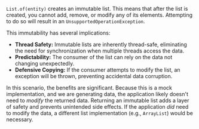 `List.of(entity)` creates an immutable list. This means that after the list is created, you cannot add, remove, or modify any of its elements. Attempting to do so will result in an `UnsupportedOperationException`.

This immutability has several implications:

*   **Thread Safety:** Immutable lists are inherently thread-safe, eliminating the need for synchronization when multiple threads access the data.
*   **Predictability:** The consumer of the list can rely on the data not changing unexpectedly.
*   **Defensive Copying:** If the consumer attempts to modify the list, an exception will be thrown, preventing accidental data corruption.

In this scenario, the benefits are significant.  Because this is a mock implementation, and we are generating data, the application likely doesn't need to *modify* the returned data. Returning an immutable list adds a layer of safety and prevents unintended side effects. If the application *did* need to modify the data, a different list implementation (e.g., `ArrayList`) would be necessary.